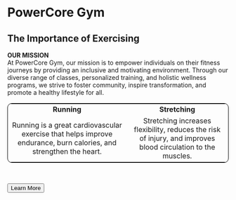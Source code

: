 <p>&nbsp;</p>
<!-- Business Name -->
<h1>PowerCore Gym</h1>
<!-- Page Title -->
<h2>The Importance of Exercising</h2>
<!-- Introductory Paragraph -->
<p><strong>OUR MISSION</strong><br />At PowerCore Gym, our mission is to empower individuals on their fitness journeys by providing an inclusive and motivating environment. Through our diverse range of classes, personalized training, and holistic wellness programs, we strive to foster community, inspire transformation, and promote a healthy lifestyle for all.</p>
<!-- Round Table with Chunked Subject Areas -->
<table style="border: 1px solid black; border-radius: 10px; width: 100%; text-align: center;">
<tbody>
<tr>
<td><strong>Running</strong></td>
<td><strong>Stretching</strong></td>
</tr>
<tr>
<td>Running is a great cardiovascular exercise that helps improve endurance, burn calories, and strengthen the heart.</td>
<td>Stretching increases flexibility, reduces the risk of injury, and improves blood circulation to the muscles.</td>
</tr>
</tbody>
</table>
<!-- Page Break -->
<p>&nbsp;</p>
<!-- Button -->
<p><button>Learn More</button></p>
